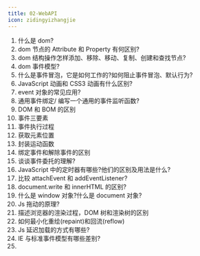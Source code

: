 ```yaml
---
title: 02-WebAPI
icon: zidingyizhangjie
---
```


1. 什么是 dom?
2. dom 节点的 Attribute 和 Property 有何区别?
3. dom 结构操作怎样添加、移除、移动、复制、创建和查找节点?
4. dom 事件模型?
5. 什么是事件冒泡，它是如何工作的?如何阻止事件冒泡、默认行为?
6. JavaScript 动画和 CSS3 动画有什么区别?
7. event 对象的常见应用?
8. 通用事件绑定/ 编写一个通用的事件监听函数?
9. DOM 和 BOM 的区别
10. 事件三要素
11. 事件执行过程
12. 获取元素位置
13. 封装运动函数
14. 绑定事件和解除事件的区别
15. 谈谈事件委托的理解?
16. JavaScript 中的定时器有哪些?他们的区别及用法是什么?
17. 比较 attachEvent 和 addEventListener?
18. document.write 和 innerHTML 的区别?
19. 什么是 window 对象?什么是 document 对象?
20. Js 拖动的原理?
21. 描述浏览器的渲染过程，DOM 树和渲染树的区别
22. 如何最小化重绘(repaint)和回流(reflow)
23. Js 延迟加载的方式有哪些?
24. IE 与标准事件模型有哪些差别?
25.
